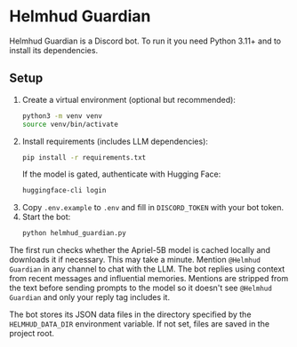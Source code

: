 # Helmhud Guardian

Helmhud Guardian is a Discord bot. To run it you need Python 3.11+ and to install its dependencies.

## Setup

1. Create a virtual environment (optional but recommended):
   ```bash
   python3 -m venv venv
   source venv/bin/activate
   ```
2. Install requirements (includes LLM dependencies):
   ```bash
   pip install -r requirements.txt
   ```
   If the model is gated, authenticate with Hugging Face:
   ```bash
   huggingface-cli login
   ```
3. Copy `.env.example` to `.env` and fill in `DISCORD_TOKEN` with your bot token.
4. Start the bot:
   ```bash
   python helmhud_guardian.py
   ```

The first run checks whether the Apriel-5B model is cached locally and downloads
it if necessary. This may take a minute. Mention `@Helmhud Guardian` in any channel to chat with the LLM.
The bot replies using context from recent messages and influential memories.
Mentions are stripped from the text before sending prompts to the model so it
doesn't see `@Helmhud Guardian` and only your reply tag includes it.

The bot stores its JSON data files in the directory specified by the `HELMHUD_DATA_DIR` environment variable. If not set, files are saved in the project root.
